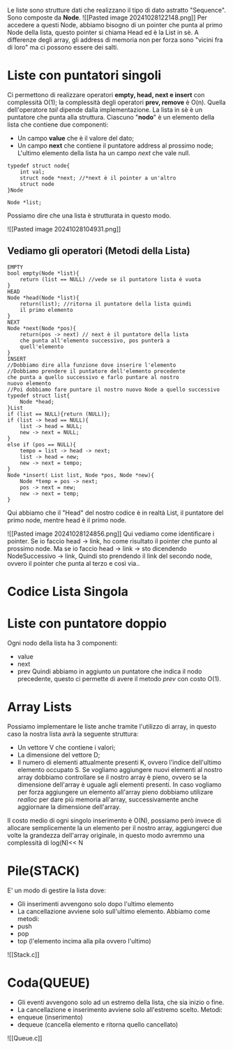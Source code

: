 Le liste sono strutture dati che realizzano il tipo di dato astratto "Sequence". Sono composte da **Node**.
![[Pasted image 20241028122148.png]]
Per accedere a questi Node, abbiamo bisogno di un pointer che punta al primo Node della lista, questo pointer si chiama Head ed è la List in sè.
A differenze degli array, gli address di memoria non per forza sono "vicini fra di loro" ma ci possono essere dei salti.
# Liste con puntatori singoli
Ci permettono di realizzare operatori **empty, head, next e insert** con complessità O(1); la complessità degli operatori **prev, remove** è O(n). Quella dell'operatore *tail* dipende dalla implementazione.
La lista in sè è un puntatore che punta alla struttura.
Ciascuno "**nodo**" è un elemento della lista che contiene due componenti:
- Un campo **value** che è il valore del dato;
- Un campo **next** che contiene il puntatore address al prossimo node;
L'ultimo elemento della lista ha un campo *next* che vale null.

```
typedef struct node{
	int val;
	struct node *next; //*next è il pointer a un'altro
	struct node
}Node

Node *list;
```

Possiamo dire che una lista è strutturata in questo modo.

![[Pasted image 20241028104931.png]]

## Vediamo gli operatori (Metodi della Lista)
```
EMPTY
bool empty(Node *list){
	return (list == NULL) //vede se il puntatore lista è vuota
}
HEAD
Node *head(Node *list){
	return(list); //ritorna il puntatore della lista quindi
	il primo elemento
}
NEXT
Node *next(Node *pos){
	return(pos -> next) // next è il puntatore della lista
	che punta all'elemento successivo, pos punterà a
	quell'elemento
}
INSERT
//Dobbiamo dire alla funzione dove inserire l'elemento
//Dobbiamo prendere il puntatore dell'elemento precedente
che punta a quello successivo e farlo puntare al nostro
nuovo elemento
//Poi dobbiamo fare puntare il nostro nuovo Node a quello successivo
typedef struct list{
	Node *head;
}List
if (list == NULL){return (NULL)};
if (list -> head == NULL){
	list -> head = NULL;
	new -> next = NULL;
}
else if (pos == NULL){
	tempo = list -> head -> next;
	list -> head = new;
	new -> next = tempo;
}
Node *insert( List list, Node *pos, Node *new){
	Node *temp = pos -> next;
	pos -> next = new;
	new -> next = temp;
}

```

Qui abbiamo che il "Head" del nostro codice è in realtà List, il puntatore del primo node, mentre head è il primo node.

![[Pasted image 20241028124856.png]]
Qui vediamo come identificare i pointer.
Se io faccio head -> link, ho come risultato il pointer che punto al prossimo node.
Ma se io faccio head -> link -> sto dicendendo NodeSuccessivo -> link,
Quindi sto prendendo il link del secondo node, ovvero il pointer che punta al terzo e così via..



# Codice Lista Singola




# Liste con puntatore doppio
Ogni nodo della lista ha 3 componenti:
- value
- next 
- prev
Quindi abbiamo in aggiunto un puntatore che indica il nodo precedente, questo ci permette di avere il metodo *prev* con costo O(1).

# Array Lists
Possiamo implementare le liste anche tramite l'utilizzo di array, in questo caso la nostra lista avrà la seguente struttura:
- Un vettore V che contiene i valori;
- La dimensione del vettore D;
- Il numero di elementi attualmente presenti K, ovvero l'indice dell'ultimo elemento occupato S.
Se vogliamo aggiungere nuovi elementi al nostro array dobbiamo controllare se il nostro array è pieno, ovvero se la dimensione dell'array è uguale agli elementi presenti.
In caso vogliamo per forza aggiungere un elemento all'array pieno dobbiamo utilizare *realloc* per dare più memoria all'array, successivamente anche aggiornare la dimensione dell'array.

Il costo medio di ogni singolo inserimento è O(N), possiamo però invece di allocare semplicemente la un elemento per il nostro array, aggiungerci due volte la grandezza dell'array originale, in questo modo avremmo una complessità di log(N)<< N




# Pile(STACK)

E' un modo di gestire la lista dove:
- Gli inserimenti avvengono solo dopo l'ultimo elemento
- La cancellazione avviene solo sull'ultimo elemento.
Abbiamo come metodi:
- push
- pop
- top (l'elemento incima alla pila ovvero l'ultimo)

![[Stack.c]]
# Coda(QUEUE)
- Gli eventi avvengono solo ad un estremo della lista, che sia inizio o fine.
- La cancellazione e inserimento avviene solo all'estremo scelto.
Metodi:
- enqueue (inserimento)
- dequeue (cancella elemento e ritorna quello cancellato)


![[Queue.c]]





